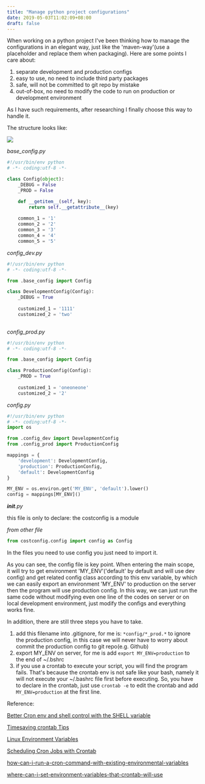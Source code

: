```yaml
---
title: "Manage python project configurations"
date: 2019-05-03T11:02:09+08:00
draft: false
---
```


When working on a python project I've been thinking how to manage the configurations in an elegant way, just like the 'maven-way'(use a placeholder and replace them when packaging). Here are some points I care about:

1. separate development and production configs
2. easy to use, no need to include third party packages
3. safe, will not be committed to git repo by mistake
4. out-of-box, no need to modify the code to run on production or development environment

<!--more-->

As I have such requirements, after researching I finally choose this way to handle it.

The structure looks like:

![](https://files.d0zingcat.xyz/blog/posts/manage-python-configs/config-module.png)

*base_config.py*

```python
#!/usr/bin/env python
# -*- coding:utf-8 -*-

class Config(object):
    _DEBUG = False
    _PROD = False

    def __getitem__(self, key):
        return self.__getattribute__(key)
        
   	common_1 = '1'
    common_2 = '2'
    common_3 = '3'
    common_4 = '4'
    common_5 = '5'
```

*config_dev.py*

```python
#!/usr/bin/env python
# -*- coding:utf-8 -*-

from .base_config import Config

class DevelopmentConfig(Config):
    _DEBUG = True
    
    customized_1 = '1111'
    customized_2 = 'two'
    
```

*config_prod.py*

```python
#!/usr/bin/env python
# -*- coding:utf-8 -*-

from .base_config import Config

class ProductionConfig(Config):
    _PROD = True
    
    customized_1 = 'oneoneone'
    customized_2 = '2'
```

*config.py*

```python
#!/usr/bin/env python
# -*- coding:utf-8 -*-
import os

from .config_dev import DevelopmentConfig
from .config_prod import ProductionConfig

mappings = {
    'development': DevelopmentConfig,
    'production': ProductionConfig,
    'default': DevelopmentConfig
}

MY_ENV = os.environ.get('MY_ENV', 'default').lower()
config = mappings[MY_ENV]()
```

*__init__.py*

this file is only to declare: the costconfig is a module

*from other file*

```python
from costconfig.config import config as Config
```

In the files you need to use config you just need to import it.

As you can see, the config file is key point. When entering the main scope, it will try to get environment 'MY_ENV'('default' by default and will use dev config) and get related config class according to this env variable, by which we can easily export an environment 'MY_ENV' to production on the server then the program will use production config. In this way, we can just run the same code without modifying even one line of the codes on server or on local development environment, just modify the configs and everything works fine.

In addition, there are still three steps you have to take.

1. add this filename into .gitignore, for me is: `*config/*_prod.*` to ignore the production config, in this case we will never have to worry about commit the production config to git repo(e.g. Github)
2. export MY_ENV on server, for me is add `export MY_ENV=production` to the end of ~/.bshrc
3. if you use a crontab to execute your script, you will find the program fails. That's because the crontab env is not safe like your bash, namely it will not execute your ~/.bashrc file first before executing. So, you have to declare in the crontab, just use `crontab -e` to edit the crontab and add `MY_ENV=production` at the first line.



Reference: 

[Better Cron env and shell control with the SHELL variable](https://raymii.org/s/tutorials/Better_cron_env_and_shell_control_with_the_SHELL_variale.html)

[Timesaving crontab Tips](https://krisjordan.com/blog/2013/11/04/timesaving-crontab-tips)

[Linux Environment Variables](https://codeburst.io/linux-environment-variables-53cea0245dc9)

[Scheduling Cron Jobs with Crontab](https://linuxize.com/post/scheduling-cron-jobs-with-crontab/)

[how-can-i-run-a-cron-command-with-existing-environmental-variables](https://unix.stackexchange.com/questions/27289/how-can-i-run-a-cron-command-with-existing-environmental-variables)

[where-can-i-set-environment-variables-that-crontab-will-use](https://stackoverflow.com/questions/2229825/where-can-i-set-environment-variables-that-crontab-will-use)

